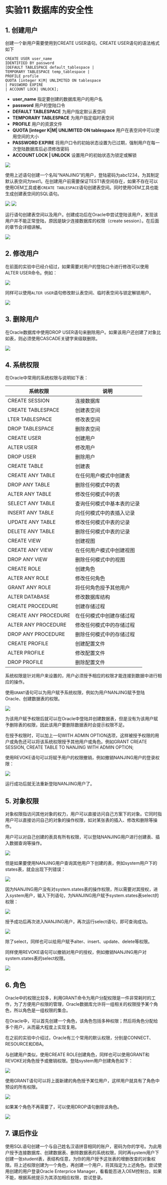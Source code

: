 # 实验11 数据库的安全性

## 1. 创建用户

创建一个新用户需要使用到CREATE USER语句。CREATE USER语句的语法格式如下

    CREATE USER user_name
    IDENTIFIED BY password
    [DEFAULT TABLESPACE default_tablespace |
    TEMPORARY TABLESPACE temp_tablespace |
    PROFILE profile
    QUOTA [integer K|M| UNLIMITED ON tablespace
    | PASSWORD EXPIRE
    | ACCOUNT LOCK| UNLOCK];

* **user_name** 指定要创建的数据库用户的用户名
* **password** 用户的登陆口令
* **DEFAULT TABLESPACE** 为用户指定默认表空间
* **TEMPORARY TABLESPACE** 为用户指定临时表空间
* **PROFILE** 用户的资源文件
* **QUOTA [integer K|M| UNLIMITED ON tablespace** 用户在表空间中可以使用空间的大小
* **PASSWORD EXPIRE** 将用户口令的初始状态设置为已过期，强制用户在每一次登陆数据库后必须修改密码
* **ACCOUNT LOCK | UNLOCK** 设置用户的初始状态为锁定或解锁

![](pic/1.png)


使用上述语句创建一个名叫“NANJING”的用户，登陆密码为abc1234，为其制定默认表空间为test1。在创建用户前需要保证TEST1表空间存在，如果不存在可以使用OEM工具或者`CREATE TABLESPACE`语句创建表空间。同时使用OEM工具也能生成创建表空间的SQL语句。

![](pic/2.png)
![](pic/3.png)

运行语句创建表空间以及用户。创建成功后在Oracle中尝试登陆该用户，发现该用户并不能正常登陆，原因是缺少连接数据库的权限（create session）。在后面的章节会详细讲解。

![](pic/4.png)

## 2. 修改用户
在前面的实验中已经介绍过，如果需要对用户的登陆口令进行修改可以使用ALTER USER命令。例如：

![](pic/5.png)

同样可以使用`ALTER USER`语句修改默认表空间、临时表空间与锁定解锁用户。

![](pic/6.png)

## 3. 删除用户

在Oracle数据库中使用DROP USER语句来删除用户。如果该用户还创建了对象比如表，则必须使用CASCADE关键字来级联删除。

![](pic/7.png)

## 4. 系统权限
在Oracle中常用的系统权限与说明如下表：

|系统权限|说明|
|--|--|
|CREATE SESSION|连接数据库|
|CREATE TABLESPACE|创建表空间|
|LTER TABLESPACE|修改表空间|
|DROP TABLESPACE|删除表空间|
|CREATE USER|创建用户|
|ALTER USER|修改用户|
|DROP USER|删除用户|
|CREATE TABLE|创建表|
|CREATE ANY TABLE|在任何用户模式中创建表|
|DROP ANY TABLE|删除任何模式中的表|
|ALTER ANY TABLE|修改任何模式中的表|
|SELECT ANY TABLE|查询任何模式中基本表的记录|
|INSERT ANY TABLE|向任何模式中的表插入记录|
|UPDATE ANY TABLE|修改任何模式中表的记录|
|DELETE ANY TABLE|删除任何模式中表的记录|
|CREATE VIEW|创建视图|
|CREATE ANY VIEW|在任何用户模式中创建视图|
|DROP ANY VIEW|删除任何模式中的视图|
|CREATE ROLE|创建角色|
|ALTER ANY ROLE|修改任何角色|
|GRANT ANY ROLE|将任何角色授予其他用户|
|ALTER DATABASE|修改数据库结构|
|CREATE PROCEDURE|创建存储过程|
|CREATE ANY PROCEDURE|在任何模式中创建存储过程|
|ALTER ANY PROCEDURE|修改任何模式中的存储过程|
|DROP ANY PROCEDURE|删除任何模式中的存储过程|
|CREATE PROFILE|创建配置文件|
|ALTER PROFILE|修改配置文件|
|DROP PROFILE|删除配置文件|

系统权限是针对用户来设置的，用户必须授予相应的权限才能连接到数据中进行相应的操作。

使用`GRANT`语句可以为用户赋予系统权限，例如为用户NANJING赋予登陆Oracle、创建数据表的权限。

![](pic/8.png)

为该用户赋予权限后就可以在Oracle中登陆并创建数据表，但是没有为该用户赋予删除表的权限，因此该用户要删除数据表时会提示权限不足。

在授予权限时，可以加上一句WITH ADMIN OPTION选项，这样被授予权限的用户或角色还可以将该系统权限授予其他用户或角色。例如GRANT CREATE SESSION, CREATE TABLE TO NANJING WITH ADMIN OPTION; 

使用REVOKE语句可以将赋予用户的权限撤销，例如撤销NANJING用户的登录权限：

![](pic/9.png)

运行成功后就无法重新登陆NANJING用户了。

## 5. 对象权限
对象权限指访问其他对象的权力，用户可以直接访问自己方案下的对象。它同时指用户可以直接访问自己的对象的操作权限，如对某张表的插入、修改和删除等操作。

用户可以对自己创建的表具有所有权限，可以登陆NANJING用户进行创建表、插入数据查询等操作。


![](pic/10.png)

但是如果要使用NANJING用户查询其他用户下创建的表，例如system用户下的states表，就会出现下列错误：

![](pic/11.png)

因为NANJING用户没有对system.states表的操作权限，所以需要对其授权，进入system用户，输入下列语句，为NANJING用户赋予system.states表select的权限：

![](pic/12.png)

授予成功后再次进入NANJING用户，再次运行select语句，即可查询成功。

![](pic/13.png)

除了select，同样也可以给用户赋予alter、insert、update、delete等权限。

同样使用REVOKE语句可以撤销对用户的授权，例如撤销NANJING用户对system.states表的select权限。


![](pic/14.png)

## 6. 角色
Oracle中的权限比较多，利用GRANT命令为用户分配权限是一件非常耗时的工作，为了方便用户权限的管理，Oracle数据库允许将一组相关的权限授予某个角色，所以角色是一组权限的集合。

在Oracle中，可以首先创建一个角色，该角色包括多种权限；然后将角色分配给多个用户，从而最大程度上实现复用。

在之前的实验中介绍过，Oracle有三个常用的默认权限，分别是CONNECT、RESOURCE和DBA。

与创建用户类似，使用CREATE ROLE创建角色，同样也可以使用GRANT和REVOKE对角色授予或撤销权限。登陆system用户创建角色如下：


![](pic/15.png)

使用GRANT语句可以将上面新建的角色授予某位用户，这样用户就具有了角色中预设的所有权限。

![](pic/16.png)

如果某个角色不再需要了，可以使用DROP语句删除该角色。

![](pic/17.png)

## 7. 课后作业

使用SQL语句创建一个与自己姓名汉语拼音相同的账户，密码为你的学号。为此用户授予连接数据库、创建数据表、删除数据表的系统权限，同时再system用户下创建一张student表，表结构任意，为你的用户授予这张表的增删改查的对象权限。将上述权限创建为一个角色，再创建一个用户，将其指定为上述角色。尝试使用创建的用户登录Oracle Enterprice Manager，看看能否进入OEM控制台。如果不能，根据系统提示为其添加相应权限，尝试登录。

